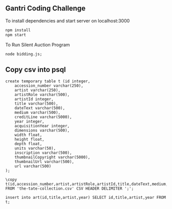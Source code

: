 ## Gantri Coding Challenge

To install dependencies and start server on localhost:3000

```sh
npm install
npm start
```

To Run Silent Auction Program

```
node bidding.js;
```

## Copy csv into psql

```
create temporary table t (id integer,
    accession_number varchar(250),
    artist varchar(250),
    artistRole varchar(500),
    artistId integer,
    title varchar(500),
    dateText varchar(500),
    medium varchar(500),
    creditLine varchar(5000),
    year integer,
    acquisitionYear integer,
    dimensions varchar(500),
    width float,
    height float,
    depth float,
    units varchar(50),
    inscription varchar(500),
    thumbnailCopyright varchar(5000),
    thumbnailUrl varchar(500),
    url varchar(500)
);

\copy t(id,accession_number,artist,artistRole,artistId,title,dateText,medium,creditLine,year,acquisitionYear,dimensions,width,height,depth,units,inscription,thumbnailCopyright,thumbnailUrl,url) FROM 'the-tate-collection.csv' CSV HEADER DELIMITER ';';

insert into art(id,title,artist,year) SELECT id,title,artist,year FROM t;
```